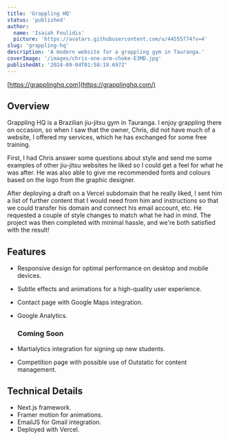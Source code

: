 ```yaml
---
title: 'Grappling HQ'
status: 'published'
author:
  name: 'Isaiah Foulidis'
  picture: 'https://avatars.githubusercontent.com/u/44555774?v=4'
slug: 'grappling-hq'
description: 'A modern website for a grappling gym in Tauranga.'
coverImage: '/images/chris-one-arm-choke-E3MD.jpg'
publishedAt: '2024-09-04T01:58:19.697Z'
---
```


[https://grapplinghq.com](https://grapplinghq.com/)

## Overview

Grappling HQ is a Brazilian jiu-jitsu gym in Tauranga. I enjoy grappling there on occasion, so when I saw that the owner, Chris, did not have much of a website, I offered my services, which he has exchanged for some free training.

First, I had Chris answer some questions about style and send me some examples of other jiu-jitsu websites he liked so I could get a feel for what he was after. He was also able to give me recommended fonts and colours based on the logo from the graphic designer.

After deploying a draft on a Vercel subdomain that he really liked, I sent him a list of further content that I would need from him and instructions so that we could transfer his domain and connect his email account, etc. He requested a couple of style changes to match what he had in mind. The project was then completed with minimal hassle, and we're both satisfied with the result!

## Features

- Responsive design for optimal performance on desktop and mobile devices.

- Subtle effects and animations for a high-quality user experience.

- Contact page with Google Maps integration.

- Google Analytics.

  ### Coming Soon

- Martialytics integration for signing up new students.

- Competition page with possible use of Outstatic for content management.

## Technical Details

- Next.js framework.
- Framer motion for animations.
- EmailJS for Gmail integration.
- Deployed with Vercel.